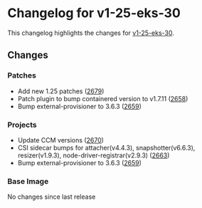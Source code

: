 # Changelog for v1-25-eks-30

This changelog highlights the changes for [v1-25-eks-30](https://github.com/aws/eks-distro/tree/v1-25-eks-30).

## Changes

### Patches
* Add new 1.25 patches ([2679](https://github.com/aws/eks-distro/pull/2679))
* Patch plugin to bump  containered version to v1.7.11 ([2658](https://github.com/aws/eks-distro/pull/2658))
* Bump external-provisioner to 3.6.3 ([2659](https://github.com/aws/eks-distro/pull/2659))

### Projects
* Update CCM versions ([2670](https://github.com/aws/eks-distro/pull/2670))
* CSI sidecar bumps for attacher(v4.4.3), snapshotter(v6.6.3), resizer(v1.9.3), node-driver-registrar(v2.9.3) ([2663](https://github.com/aws/eks-distro/pull/2663))
* Bump external-provisioner to 3.6.3 ([2659](https://github.com/aws/eks-distro/pull/2659))

### Base Image
No changes since last release


